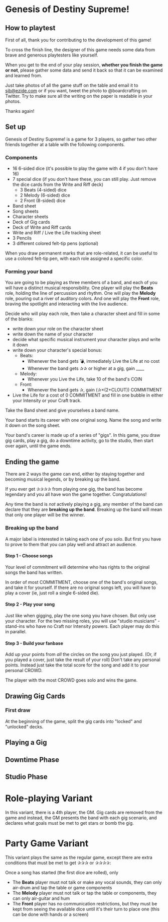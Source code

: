 # Genesis of Destiny Supreme!

## How to playtest

First of all, thank you for contributing to the development of this game!

To cross the finish line, the designer of this game needs some data from
brave and generous playtesters like yourself.

When you get to the end of your play session, **whether you finish the game
or not**, please gather some data and send it back so that it can be examined
and learned from.

Just take photos of all the game stuff on the table and email it to
sjb@ezide.com or if you want, tweet the photo to @boardcrafting on Twitter.
Try to make sure all the writing on the paper is readable in your photos.

Thanks again!


## Set up

Genesis of Destiny Supreme! is a game for 3 players, so gather two other
friends together at a table with the following components.

### Components

 * 16 6-sided dice (it's possible to play the game with 4 if you don't have 16)
 * 7 special dice (if you don't have these, you can still play. Just remove the dice cards from the Write and Riff deck)
   * 3 Beats (4-sided) dice
   * 2 Melody (6-sided) dice
   * 2 Front (8-sided) dice
 * Band sheet
 * Song sheets
 * Character sheets
 * Deck of Gig cards
 * Deck of Write and Riff cards
 * Write and Riff / Live the Life tracking sheet
 * 3 Pencils
 * 3 different colored felt-tip pens (optional)

When you draw permanent marks that are role-related, it can be useful to
use a colored felt-tip pen, with each role assigned a specific color.

### Forming your band

You are going to be playing as three members of a band, and each of you will
have a distinct musical responsibility. One player will play the **Beats**
role, holding the line of percussion and rhythm. One will play the **Melody**
role, pouring out a river of auditory colors. And one will play the **Front**
role, braving the spotlight and interacting with the live audience.

Decide who will play each role, then take a character sheet and fill in
some of the blanks:

 * write down your role on the character sheet
 * write down the name of your character
 * decide what specific musical instrument your character plays and write it down
 * write down your character's special bonus:
   * Beats:
     * Whenever the band gets 💣, immediately Live the Life at no cost
     * Whenever the band gets ✰✰ or higher at a gig, gain ____
   * Melody:
     * Whenever you Live the Life, take 10 of the band's COIN
   * Front:
     * Whenever the band gets ✰, gain (✰×(2+CLOUT)) COMMITMENT
 * Live the Life for a cost of 0 COMMITMENT and fill in one bubble in either
   your Intensity or your Craft track.

Take the Band sheet and give yourselves a band name.

Your band starts its career with one original song. Name the song and write
it down on the song sheet.

Your band's career is made up of a series of "gigs". In this game, you draw
gig cards, play a gig, do a downtime activity, go to the studio, then start
over again, until the game ends.


## Ending the game

There are 2 ways the game can end, either by staying together and becoming
musical legends, or by breaking up the band.

If you ever get ✰✰✰✰ from playing one gig, the band has become legendary
and you all have won the game together.  Congratulations!

Any time the band is *not* actively playing a gig, any member of the band can
declare that they are **breaking up the band**. Breaking up the band will
mean that only one player will be the winner.

### Breaking up the band

A major label is interested in taking each one of you solo. But first you
have to prove to them that you can play well and attract an audience.

#### Step 1 - Choose songs

Your level of commitment will determine who has rights to the original
songs the band has written.

In order of most COMMITMENT, choose one of the band's original songs, and
take it for yourself. If there are no original songs left, you will have
to play a cover (ie, just roll a single 6-sided die).

#### Step 2 - Play your song

Just like when gigging, play the one song you have chosen. But only use
your character.
For the two missing roles, you will use "studio musicians" - stand-ins who
have no Craft nor Intensity powers.
Each player may do this in parallel.

#### Step 3 - Build your fanbase

Add up your points from *all* the circles on the song you just played.
(Or, if you played a cover, just take the result of your roll)
Don't take any personal points.  Instead just take the total score for the
song and add it to your personal CROWD.

The player with the most CROWD goes solo and wins the game.


## Drawing Gig Cards

### First draw

At the beginning of the game, split the gig cards into "locked" and
"unlocked" decks.


## Playing a Gig


## Downtime Phase


## Studio Phase



# Role-playing Variant

In this variant, there is a 4th player, the GM.  Gig cards are removed from
the game and instead, the GM presents the band with each gig scenario, and
declares what goals must be met to get stars or bomb the gig.

# Party Game Variant

This variant plays the same as the regular game, except there are extra
conditions that must be met to get ✰✰✰ or ✰✰✰✰:

Once a song has started (the first dice are rolled), only 

 * The **Beats** player must not talk or make any vocal sounds,
   they can only air-drum and tap the table or game components
 * The **Melody** player must not talk or tap the table or components,
   they can only air-guitar and hum
 * The **Front** player has no communication restrictions, but they must
   be kept from seeing the available dice until it's their turn to place
   one (this can be done with hands or a screen)


